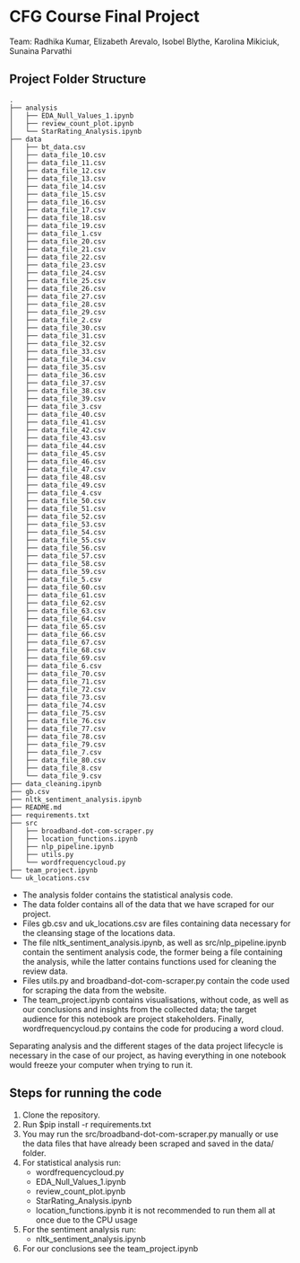  # CFG Course Final Project
 
 Team: Radhika Kumar, Elizabeth Arevalo, Isobel Blythe, Karolina Mikiciuk, Sunaina Parvathi
 
 ## Project Folder Structure 
 
 ```
 .
├── analysis
│   ├── EDA_Null_Values_1.ipynb
│   ├── review_count_plot.ipynb
│   └── StarRating_Analysis.ipynb
├── data
│   ├── bt_data.csv
│   ├── data_file_10.csv
│   ├── data_file_11.csv
│   ├── data_file_12.csv
│   ├── data_file_13.csv
│   ├── data_file_14.csv
│   ├── data_file_15.csv
│   ├── data_file_16.csv
│   ├── data_file_17.csv
│   ├── data_file_18.csv
│   ├── data_file_19.csv
│   ├── data_file_1.csv
│   ├── data_file_20.csv
│   ├── data_file_21.csv
│   ├── data_file_22.csv
│   ├── data_file_23.csv
│   ├── data_file_24.csv
│   ├── data_file_25.csv
│   ├── data_file_26.csv
│   ├── data_file_27.csv
│   ├── data_file_28.csv
│   ├── data_file_29.csv
│   ├── data_file_2.csv
│   ├── data_file_30.csv
│   ├── data_file_31.csv
│   ├── data_file_32.csv
│   ├── data_file_33.csv
│   ├── data_file_34.csv
│   ├── data_file_35.csv
│   ├── data_file_36.csv
│   ├── data_file_37.csv
│   ├── data_file_38.csv
│   ├── data_file_39.csv
│   ├── data_file_3.csv
│   ├── data_file_40.csv
│   ├── data_file_41.csv
│   ├── data_file_42.csv
│   ├── data_file_43.csv
│   ├── data_file_44.csv
│   ├── data_file_45.csv
│   ├── data_file_46.csv
│   ├── data_file_47.csv
│   ├── data_file_48.csv
│   ├── data_file_49.csv
│   ├── data_file_4.csv
│   ├── data_file_50.csv
│   ├── data_file_51.csv
│   ├── data_file_52.csv
│   ├── data_file_53.csv
│   ├── data_file_54.csv
│   ├── data_file_55.csv
│   ├── data_file_56.csv
│   ├── data_file_57.csv
│   ├── data_file_58.csv
│   ├── data_file_59.csv
│   ├── data_file_5.csv
│   ├── data_file_60.csv
│   ├── data_file_61.csv
│   ├── data_file_62.csv
│   ├── data_file_63.csv
│   ├── data_file_64.csv
│   ├── data_file_65.csv
│   ├── data_file_66.csv
│   ├── data_file_67.csv
│   ├── data_file_68.csv
│   ├── data_file_69.csv
│   ├── data_file_6.csv
│   ├── data_file_70.csv
│   ├── data_file_71.csv
│   ├── data_file_72.csv
│   ├── data_file_73.csv
│   ├── data_file_74.csv
│   ├── data_file_75.csv
│   ├── data_file_76.csv
│   ├── data_file_77.csv
│   ├── data_file_78.csv
│   ├── data_file_79.csv
│   ├── data_file_7.csv
│   ├── data_file_80.csv
│   ├── data_file_8.csv
│   └── data_file_9.csv
├── data_cleaning.ipynb
├── gb.csv
├── nltk_sentiment_analysis.ipynb
├── README.md
├── requirements.txt
├── src
│   ├── broadband-dot-com-scraper.py
│   ├── location_functions.ipynb
│   ├── nlp_pipeline.ipynb
│   ├── utils.py
│   └── wordfrequencycloud.py
├── team_project.ipynb
└── uk_locations.csv
```

* The analysis folder contains the statistical analysis code. 
* The data folder contains all of the data that we have scraped for our project.
*  Files gb.csv and uk_locations.csv are files containing data necessary for the cleansing stage of the locations data. 
*  The file nltk_sentiment_analysis.ipynb, as well as src/nlp_pipeline.ipynb contain the sentiment analysis code, the former being a file containing the analysis, while the latter contains functions used for cleaning the review data. 
*  Files utils.py and broadband-dot-com-scraper.py contain the code used for scraping the data from the website. 
*  The team_project.ipynb contains visualisations, without code, as well as our conclusions and insights from the collected data; the target audience for this notebook are project stakeholders. Finally, wordfrequencycloud.py contains the code for producing a word cloud.

Separating analysis and the different stages of the data project lifecycle is necessary in the case of our project, as having everything in one notebook would freeze your computer when trying to run it. 

## Steps for running the code

1. Clone the repository.
2. Run  $pip install -r requirements.txt
3. You may run the src/broadband-dot-com-scraper.py manually or use the data files that have already been scraped and saved in the data/ folder.
4. For statistical analysis run:
   * wordfrequencycloud.py
   * EDA_Null_Values_1.ipynb
   * review_count_plot.ipynb
   * StarRating_Analysis.ipynb
   *  location_functions.ipynb
   it is not recommended to run them all at once due to the CPU usage
5. For the sentiment analysis run:
   * nltk_sentiment_analysis.ipynb
6. For our conclusions see the team_project.ipynb
